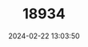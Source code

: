 ---
title: "18934"
category: "Pyganodon gibbosa"
draft: false
date: 2024-02-22 13:03:50
languages:
  English: ["Inflated Floater"]
---